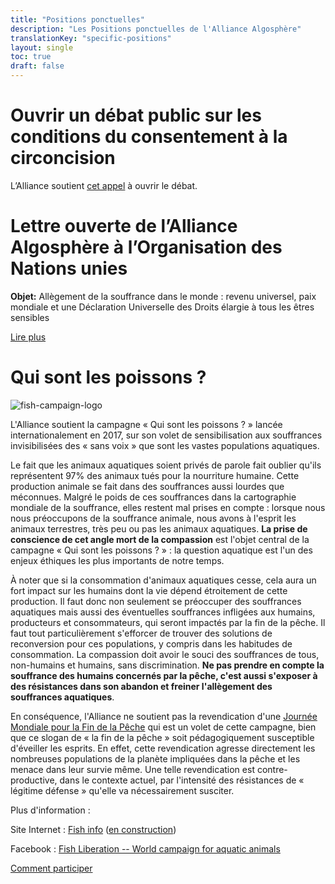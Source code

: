 ```yaml
---
title: "Positions ponctuelles"
description: "Les Positions ponctuelles de l'Alliance Algosphère"
translationKey: "specific-positions"
layout: single
toc: true
draft: false
---
```


# Ouvrir un débat public sur les conditions du consentement à la circoncision
L’Alliance soutient [cet appel](https://www.droitaucorps.com/appeal-to-open-a-public-debate-on-the-conditions-for-consent-to-circumcision) à ouvrir le débat.

# Lettre ouverte de l’Alliance Algosphère à l’Organisation des Nations unies
**Objet:** Allègement de la souffrance dans le monde : revenu universel, paix mondiale et une Déclaration Universelle des Droits élargie à tous les êtres sensibles

[Lire plus](/fr/positions/ponctuelles/lettre-ouverte-a-l-organisation-des-nations-unies)

# Qui sont les poissons ?

![fish-campaign-logo](/images/fish-campaign.png)

L'Alliance soutient la campagne « Qui sont les poissons ? » lancée internationalement en 2017, sur son volet de sensibilisation aux souffrances invisibilisées des « sans voix » que sont les vastes populations aquatiques.

Le fait que les animaux aquatiques soient privés de parole fait oublier qu'ils représentent 97% des animaux tués pour la nourriture humaine. Cette production animale se fait dans des souffrances aussi lourdes que méconnues. Malgré le poids de ces souffrances dans la cartographie mondiale de la souffrance, elles restent mal prises en compte : lorsque nous nous préoccupons de la souffrance animale, nous avons à l'esprit les animaux terrestres, très peu ou pas les animaux aquatiques. **La prise de conscience de cet angle mort de la compassion** est l'objet central de la campagne « Qui sont les poissons ? » : la question aquatique est l'un des enjeux éthiques les plus importants de notre temps.

À noter que si la consommation d'animaux aquatiques cesse, cela aura un fort impact sur les humains dont la vie dépend étroitement de cette production. Il faut donc non seulement se préoccuper des souffrances aquatiques mais aussi des éventuelles souffrances infligées aux humains, producteurs et consommateurs, qui seront impactés par la fin de la pêche. Il faut tout particulièrement s'efforcer de trouver des solutions de reconversion pour ces populations, y compris dans les habitudes de consommation. La compassion doit avoir le souci des souffrances de tous, non-humains et humains, sans discrimination. **Ne pas prendre en compte la souffrance des humains concernés par la pêche, c'est aussi s'exposer à des résistances dans son abandon et freiner l'allègement des souffrances aquatiques**.

En conséquence, l'Alliance ne soutient pas la revendication d'une [Journée Mondiale pour la Fin de la Pêche](https://www.end-of-fishing.org/fr/) qui est un volet de cette campagne, bien que ce slogan de « la fin de la pêche » soit pédagogiquement susceptible d'éveiller les esprits. En effet, cette revendication agresse directement les nombreuses populations de la planète impliquées dans la pêche et les menace dans leur survie même. Une telle revendication est contre-productive, dans le contexte actuel, par l'intensité des résistances de « légitime défense » qu'elle va nécessairement susciter.

Plus d'information :

Site Internet : [Fish info](http://fish.info/) ([en construction](https://www.end-of-fishing.org/fr/la-campagne-qui-sont-les-poissons/))

Facebook : [Fish Liberation -- World campaign for aquatic animals](https://www.facebook.com/FishLiberation/)

[Comment participer](https://www.end-of-fishing.org/fr/participer-jmfp/)
